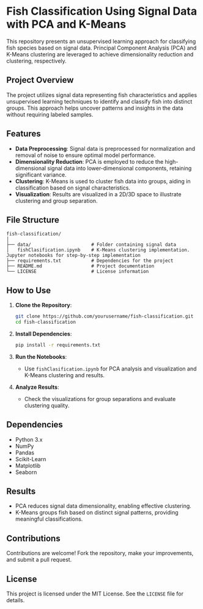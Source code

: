 # Fish Classification Using Signal Data with PCA and K-Means

This repository presents an unsupervised learning approach for classifying fish species based on signal data. Principal Component Analysis (PCA) and K-Means clustering are leveraged to achieve dimensionality reduction and clustering, respectively.

## Project Overview

The project utilizes signal data representing fish characteristics and applies unsupervised learning techniques to identify and classify fish into distinct groups. This approach helps uncover patterns and insights in the data without requiring labeled samples.

## Features

- **Data Preprocessing**: Signal data is preprocessed for normalization and removal of noise to ensure optimal model performance.
- **Dimensionality Reduction**: PCA is employed to reduce the high-dimensional signal data into lower-dimensional components, retaining significant variance.
- **Clustering**: K-Means is used to cluster fish data into groups, aiding in classification based on signal characteristics.
- **Visualization**: Results are visualized in a 2D/3D space to illustrate clustering and group separation.

## File Structure

```
fish-classification/
│
├── data/                      # Folder containing signal data                
│   fishClasification.ipynb    # K-Means clustering implementation. Jupyter notebooks for step-by-step implementation
├── requirements.txt           # Dependencies for the project
├── README.md                  # Project documentation
└── LICENSE                    # License information
```

## How to Use

1. **Clone the Repository**:
   ```bash
   git clone https://github.com/yourusername/fish-classification.git
   cd fish-classification
   ```

2. **Install Dependencies**:
   ```bash
   pip install -r requirements.txt
   ```

3. **Run the Notebooks**:
   - Use `fishClasification.ipynb` for PCA analysis and visualization and K-Means clustering and results.

4. **Analyze Results**:
   - Check the visualizations for group separations and evaluate clustering quality.

## Dependencies

- Python 3.x
- NumPy
- Pandas
- Scikit-Learn
- Matplotlib
- Seaborn

## Results

- PCA reduces signal data dimensionality, enabling effective clustering.
- K-Means groups fish based on distinct signal patterns, providing meaningful classifications.

## Contributions

Contributions are welcome! Fork the repository, make your improvements, and submit a pull request.

## License

This project is licensed under the MIT License. See the `LICENSE` file for details.

